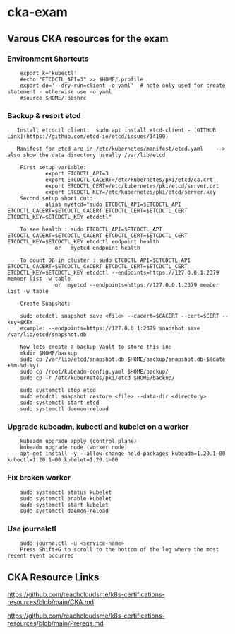 # cka-exam
## Varous CKA resources for the exam

### Environment Shortcuts

        export k='kubectl' 
        #echo "ETCDCTL_API=3" >> $HOME/.profile
        export do='--dry-run=client -o yaml'  # note only used for create statement - otherwise use -o yaml
        #source $HOME/.bashrc

### Backup & resort etcd
       Install etcdctl client:  sudo apt install etcd-client - [GITHUB Link](https://github.com/etcd-io/etcd/issues/14190)
       
       Manifest for etcd are in /etc/kubernetes/manifest/etcd.yaml    --> also show the data directory usually /var/lib/etcd

        First setup variable:
                export ETCDCTL_API=3
                export ETCDCTL_CACERT=/etc/kubernetes/pki/etcd/ca.crt 
                export ETCDCTL_CERT=/etc/kubernetes/pki/etcd/server.crt 
                export ETCDCTL_KEY=/etc/kubernetes/pki/etcd/server.key
        Second setup short cut:
                alias myetcd="sudo ETCDCTL_API=$ETCDCTL_API ETCDCTL_CACERT=$ETCDCTL_CACERT ETCDCTL_CERT=$ETCDCTL_CERT ETCDCTL_KEY=$ETCDCTL_KEY etcdctl"

        To see health : sudo ETCDCTL_API=$ETCDCTL_API ETCDCTL_CACERT=$ETCDCTL_CACERT ETCDCTL_CERT=$ETCDCTL_CERT ETCDCTL_KEY=$ETCDCTL_KEY etcdctl endpoint health
                   or   myetcd endpoint health

        To count DB in cluster : sudo ETCDCTL_API=$ETCDCTL_API ETCDCTL_CACERT=$ETCDCTL_CACERT ETCDCTL_CERT=$ETCDCTL_CERT ETCDCTL_KEY=$ETCDCTL_KEY etcdctl --endpoints=https://127.0.0.1:2379 member list -w table
                   or  myetcd --endpoints=https://127.0.0.1:2379 member list -w table

        Create Snapshot:

        sudo etcdctl snapshot save <file> --cacert=$CACERT --cert=$CERT --key=$KEY
        example: --endpoints=https://127.0.0.1:2379 snapshot save /var/lib/etcd/snapshot.db

        Now lets create a backup Vault to store this in:
        mkdir $HOME/backup
        sudo cp /var/lib/etcd/snapshot.db $HOME/backup/snapshot.db-$(date +%m-%d-%y)
        sudo cp /root/kubeadm-config.yaml $HOME/backup/
        sudo cp -r /etc/kubernetes/pki/etcd $HOME/backup/
        
        sudo systemctl stop etcd
        sudo etcdctl snapshot restore <file> --data-dir <directory> 
        sudo systemctl start etcd
        sudo systemctl daemon-reload

### Upgrade kubeadm, kubectl and kubelet on a worker
        kubeadm upgrade apply (control plane)
        kubeadm upgrade node (worker node)
        apt-get install -y --allow-change-held-packages kubeadm=1.20.1–00 kubectl=1.20.1–00 kubelet=1.20.1–00

### Fix broken worker
        sudo systemctl status kubelet
        sudo systemctl enable kubelet
        sudo systemctl start kubelet
        sudo systemctl daemon-reload

### Use journalctl
        sudo journalctl -u <service-name>
        Press Shift+G to scroll to the bottom of the log where the most recent event occurred

## CKA Resource Links

https://github.com/reachcloudsme/k8s-certifications-resources/blob/main/CKA.md

https://github.com/reachcloudsme/k8s-certifications-resources/blob/main/Prereqs.md




